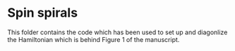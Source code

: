 # Spin spirals

This folder contains the code which has been used to set up and diagonlize the Hamiltonian which is behind Figure 1 of the manuscript.
